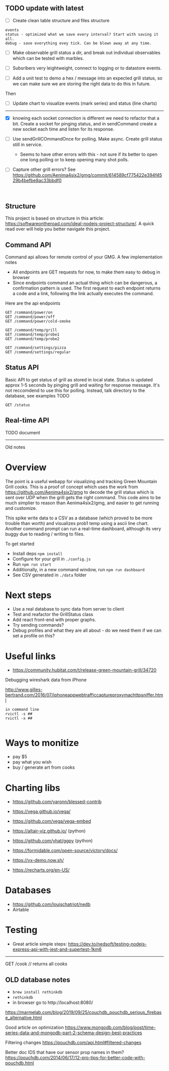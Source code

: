## TODO update with latest


- [ ] Create clean table structure and files structure

```
events
status - optimized what we save every interval? Start with saving it all. 
debug - save everything evey tick. Can be blown away at any time. 
```

- [ ] Make observable grill status a dir, and break out individual observables which can be tested with marbles. 
- [ ] Subsribers very leightweight, connect to logging or to datastore events.
- [ ] Add a unit test to demo a hex / message into an expected grill status, so we can make sure we are storing the right data to do this in future. 
 

Then

- [ ] Update chart to visualize events (mark series) and status (line charts)


---------


- [x] knowing each socket connection is different we need to refactor that a bit. Create a socket for pinging status, and in sendCommand create a new socket each time and listen for its response.
- [ ] Use sendGrillCOmmandOnce for polling. Make async. Create grill status still in service.
  - Seems to have other errors with this - not sure if its better to open one long polling or to keep opening many shot polls. 


- [ ] Capture other grill errors? See https://github.com/Aenima4six2/gmg/commit/614589cf775422e394f4529b4befbe8ac33bbdf0 

‭

## Structure

This project is based on structure in this article: https://softwareontheroad.com/ideal-nodejs-project-structure/. A quick read over will help you better navigate this project.


## Command API

Command api allows for remote control of your GMG. A few implementation notes

- All endpoints are GET requests for now, to make them easy to debug in browser
- Since endpoints command an actual thing which can be dangerous, a confirmation pattern is used. The first request to each endpoint returns a code and a link, following the link actually executes the command.

Here are the api endpoints

```
GET /command/power/on
GET /command/power/off
GET /command/power/cold-smoke

GET /command/temp/grill
GET /command/temp/probe1
GET /command/temp/probe2

GET /command/settings/pizza
GET /command/settings/regular
```

## Status API

Basic API to get status of grill as stored in local state. Status is updated approx 1-5 seconds by pinging grill and waiting for response message. It's not reccomdend to use this for polling. Instead, talk directory to the database, see examples TODO

```
GET /status

```

## Real-time API 

TODO document 



---------------

Old notes

# Overview

The point is a useful webapp for visualizing and tracking Green Mountain Grill cooks. This is a proof of concept which uses the work from https://github.com/Aenima4six2/gmg to decode the grill status which is sent over UDP when the grill gets the right command. This code aims to be much simplier to reason than Aenima4six2/gmg, and easier to get running and customize. 

This spike write data to a CSV as a database (which proved to be more trouble than worth) and visualizes prob1 temp using a ascii line chart. Another command prompt can run a real-time dashboard, although its very buggy due to reading / writing to files. 

To get started 

- Install deps `npm install`
- Configure for your grill in `./config.js`
- Run `npm run start`
- Additionally, in a new command window, run `npm run dashboard`
- See CSV generated in `./data` folder

# Next steps

- Use a real database to sync data from server to client
- Test and reafactor the GrillStatus class
- Add react front-end with proper graphs.
- Try sending commands? 
- Debug profiles and what they are all about - do we need them if we can set a profile on this? 




# Useful links

- https://community.hubitat.com/t/release-green-mountain-grill/34720

Debugging wireshark data from iPhone 

http://www.gilles-bertrand.com/2016/07/iphoneappwebtrafficcaptureproxymachttpsniffer.html


```
in command line
rvictl -s ##
rvictl -x ##


```

# Ways to monitize

- pay $5
- pay what you wish
- buy / generate art from cooks


# Charting libs

- https://github.com/yaronn/blessed-contrib
- https://vega.github.io/vega/
- https://github.com/vega/vega-embed
- https://altair-viz.github.io/ (python)
- https://github.com/yhat/ggpy (python)



- https://formidable.com/open-source/victory/docs/
- https://vx-demo.now.sh/
- https://recharts.org/en-US/


# Databases

- https://github.com/louischatriot/nedb
- Airtable


# Testing

- Great article simple steps: https://dev.to/nedsoft/testing-nodejs-express-api-with-jest-and-supertest-1km6




-------

GET /cook
// returns all cooks 



## OLD database notes

- `brew install rethinkdb`
- `rethinkdb`
- in browser go to http://localhost:8080/

https://marmelab.com/blog/2019/09/25/couchdb_pouchdb_serious_firebase_alternative.html


Good article on optimization
https://www.mongodb.com/blog/post/time-series-data-and-mongodb-part-2-schema-design-best-practices


Filtering changes
https://pouchdb.com/api.html#filtered-changes


Better doc IDS that have our sensor prop names in them?
https://pouchdb.com/2014/06/17/12-pro-tips-for-better-code-with-pouchdb.html